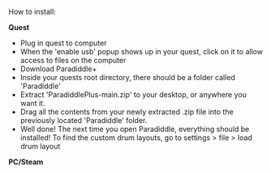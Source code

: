 How to install:

**Quest**
- Plug in quest to computer
- When the 'enable usb' popup shows up in your quest, click on it to allow access to files on the computer
- Download Paradiddle+
- Inside your quests root directory, there should be a folder called 'Paradiddle'
- Extract 'ParadiddlePlus-main.zip' to your desktop, or anywhere you want it.
- Drag all the contents from your newly extracted .zip file into the previously located 'Paradiddle' folder.
- Well done! The next time you open Paradiddle, everything should be installed!
To find the custom drum layouts, go to settings > file > load drum layout

**PC/Steam**
